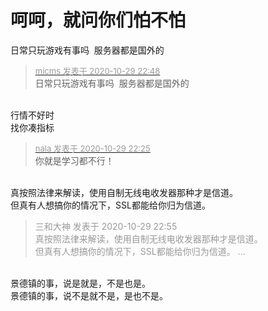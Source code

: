 # 呵呵，就问你们怕不怕


日常只玩游戏有事吗&nbsp;&nbsp;服务器都是国外的<img id="aimg_g6D3S" onclick="zoom(this, this.src, 0, 0, 0)" class="zoom" src="https://cdn.jsdelivr.net/gh/hishis/forum-master/public/images/patch.gif" onmouseover="img_onmouseoverfunc(this)" onload="thumbImg(this)" border="0" alt="" />

<div class="quote"><blockquote><font size="2"><a href="https://www.hostloc.com/forum.php?mod=redirect&amp;goto=findpost&amp;pid=9372362&amp;ptid=760003" target="_blank"><font color="#999999">micms 发表于 2020-10-29 22:48</font></a></font><br />
日常只玩游戏有事吗&nbsp;&nbsp;服务器都是国外的</blockquote></div><br />
行情不好时<br />
找你凑指标

<div class="quote"><blockquote><font size="2"><a href="https://www.hostloc.com/forum.php?mod=redirect&amp;goto=findpost&amp;pid=9372140&amp;ptid=760003" target="_blank"><font color="#999999">nala 发表于 2020-10-29 22:25</font></a></font><br />
你就是学习都不行！</blockquote></div><br />
真按照法律来解读，使用自制无线电收发器那种才是信道。<br />
但真有人想搞你的情况下，SSL都能给你归为信道。<img src="static/image/smiley/default/lol.gif" smilieid="12" border="0" alt="" />

<div class="quote"><blockquote><font color="#999999">三和大神 发表于 2020-10-29 22:55</font><br />
<font color="#999999">真按照法律来解读，使用自制无线电收发器那种才是信道。<br />
但真有人想搞你的情况下，SSL都能给你归为信道。 ...</font></blockquote></div><br />
景德镇的事，说是就是，不是也是。<br />
景德镇的事，说不是就不是，是也不是。
